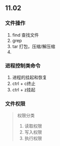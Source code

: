 ## 11.02  
### 文件操作
1. find 查找文件
2. grep 
3. tar 打包，压缩/解压缩
4. 
### 进程控制类命令
1. 进程的挂起和恢复
2. ctrl + c终止
3. ctrl + z挂起

### 文件权限
> 权限分类  
> 1. 读取权限
> 2. 写入权限
> 3. 执行权限

